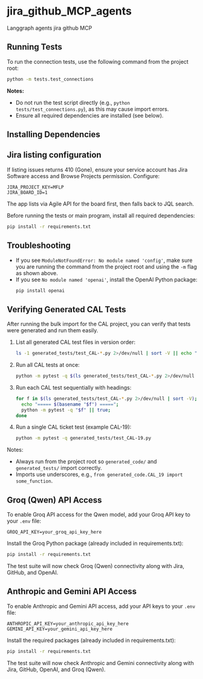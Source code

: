 # jira_github_MCP_agents
Langgraph agents jira github MCP

## Running Tests

To run the connection tests, use the following command from the project root:

```bash
python -m tests.test_connections
```

**Notes:**
- Do not run the test script directly (e.g., `python tests/test_connections.py`), as this may cause import errors.
- Ensure all required dependencies are installed (see below).

## Installing Dependencies
## Jira listing configuration

If listing issues returns 410 (Gone), ensure your service account has Jira Software access and Browse Projects permission. Configure:

```
JIRA_PROJECT_KEY=MFLP
JIRA_BOARD_ID=1
```

The app lists via Agile API for the board first, then falls back to JQL search.


Before running the tests or main program, install all required dependencies:

```bash
pip install -r requirements.txt
```

## Troubleshooting
- If you see `ModuleNotFoundError: No module named 'config'`, make sure you are running the command from the project root and using the `-m` flag as shown above.
- If you see `No module named 'openai'`, install the OpenAI Python package:
  ```bash
  pip install openai
  ```

## Verifying Generated CAL Tests

After running the bulk import for the CAL project, you can verify that tests were generated and run them easily.

1. List all generated CAL test files in version order:
   ```bash
   ls -1 generated_tests/test_CAL-*.py 2>/dev/null | sort -V || echo "No CAL tests found"
   ```

2. Run all CAL tests at once:
   ```bash
   python -m pytest -q $(ls generated_tests/test_CAL-*.py 2>/dev/null | sort -V)
   ```

3. Run each CAL test sequentially with headings:
   ```bash
   for f in $(ls generated_tests/test_CAL-*.py 2>/dev/null | sort -V); do
     echo "===== $(basename "$f") =====";
     python -m pytest -q "$f" || true;
   done
   ```

4. Run a single CAL ticket test (example CAL-19):
   ```bash
   python -m pytest -q generated_tests/test_CAL-19.py
   ```

Notes:
- Always run from the project root so `generated_code/` and `generated_tests/` import correctly.
- Imports use underscores, e.g., `from generated_code.CAL_19 import some_function`.

## Groq (Qwen) API Access

To enable Groq API access for the Qwen model, add your Groq API key to your `.env` file:

```
GROQ_API_KEY=your_groq_api_key_here
```

Install the Groq Python package (already included in requirements.txt):

```bash
pip install -r requirements.txt
```

The test suite will now check Groq (Qwen) connectivity along with Jira, GitHub, and OpenAI.

## Anthropic and Gemini API Access

To enable Anthropic and Gemini API access, add your API keys to your `.env` file:

```
ANTHROPIC_API_KEY=your_anthropic_api_key_here
GEMINI_API_KEY=your_gemini_api_key_here
```

Install the required packages (already included in requirements.txt):

```bash
pip install -r requirements.txt
```

The test suite will now check Anthropic and Gemini connectivity along with Jira, GitHub, OpenAI, and Groq (Qwen).

